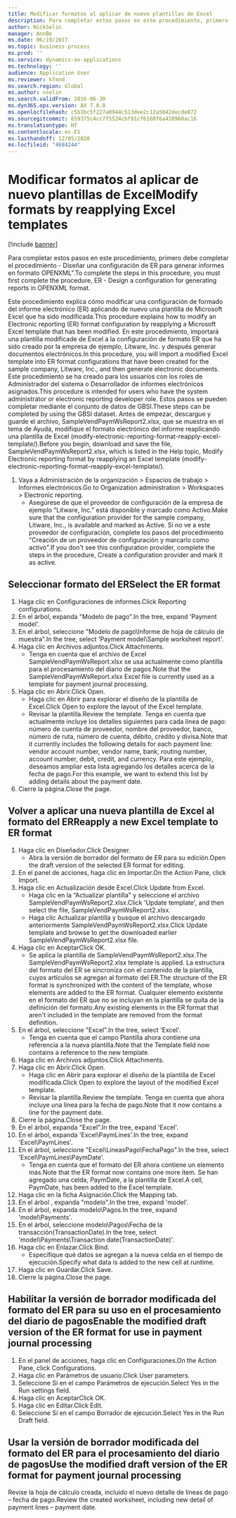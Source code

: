 ```yaml
---
title: Modificar formatos al aplicar de nuevo plantillas de Excel
description: Para completar estos pasos en este procedimiento, primero debe completar el procedimiento - Diseñar una configuración de ER para generar informes en formato OPENXML”.
author: NickSelin
manager: AnnBe
ms.date: 06/19/2017
ms.topic: business-process
ms.prod: ''
ms.service: dynamics-ax-applications
ms.technology: ''
audience: Application User
ms.reviewer: kfend
ms.search.region: Global
ms.author: nselin
ms.search.validFrom: 2016-06-30
ms.dyn365.ops.version: AX 7.0.0
ms.openlocfilehash: c5b1bc5f227a0944c513dee2c12a5042decde872
ms.sourcegitcommit: 659375c4cc7f5524cbf91cf6160f6a410960ac16
ms.translationtype: HT
ms.contentlocale: es-ES
ms.lasthandoff: 12/05/2020
ms.locfileid: "4684244"
---
```

# <a name="modify-formats-by-reapplying-excel-templates"></a><span data-ttu-id="cd1be-103">Modificar formatos al aplicar de nuevo plantillas de Excel</span><span class="sxs-lookup"><span data-stu-id="cd1be-103">Modify formats by reapplying Excel templates</span></span>

[!include [banner](../../includes/banner.md)]

<span data-ttu-id="cd1be-104">Para completar estos pasos en este procedimiento, primero debe completar el procedimiento - Diseñar una configuración de ER para generar informes en formato OPENXML”.</span><span class="sxs-lookup"><span data-stu-id="cd1be-104">To complete the steps in this procedure, you must first complete the procedure, ER - Design a configuration for generating reports in OPENXML format.</span></span>

<span data-ttu-id="cd1be-105">Este procedimiento explica cómo modificar una configuración de formado del informe electrónico (ER) aplicando de nuevo una plantilla de Microsoft Excel que ha sido modificada.</span><span class="sxs-lookup"><span data-stu-id="cd1be-105">This procedure explains how to modify an Electronic reporting (ER) format configuration by reapplying a Microsoft Excel template that has been modified.</span></span> <span data-ttu-id="cd1be-106">En este procedimiento, importará una plantilla modificade de Excel a la configuración de formato ER que ha sido creado por la empresa de ejemplo, Litware, Inc. y después generar documentos electrónicos.</span><span class="sxs-lookup"><span data-stu-id="cd1be-106">In this procedure, you will import a modified Excel template into ER format configurations that have been created for the sample company, Litware, Inc., and then generate electronic documents.</span></span> <span data-ttu-id="cd1be-107">Este procedimiento se ha creado para los usuarios con los roles de Administrador del sistema o Desarrollador de informes electrónicos asignados.</span><span class="sxs-lookup"><span data-stu-id="cd1be-107">This procedure is intended for users who have the system administrator or electronic reporting developer role.</span></span> <span data-ttu-id="cd1be-108">Estos pasos se pueden completar mediante el conjunto de datos de GBSI.</span><span class="sxs-lookup"><span data-stu-id="cd1be-108">These steps can be completed by using the GBSI dataset.</span></span> <span data-ttu-id="cd1be-109">Antes de empezar, descargue y guarde el archivo, SampleVendPaymWsReport2.xlsx, que se muestra en el tema de Ayuda, modifique el formato electrónico del informe reaplicando una plantilla de Excel (modify-electronic-reporting-format-reapply-excel-template/).</span><span class="sxs-lookup"><span data-stu-id="cd1be-109">Before you begin, download and save the file, SampleVendPaymWsReport2.xlsx, which is listed in the Help topic, Modify Electronic reporting format by reapplying an Excel template (modify-electronic-reporting-format-reapply-excel-template/).</span></span>

1. <span data-ttu-id="cd1be-110">Vaya a Administración de la organización > Espacios de trabajo > Informes electrónicos.</span><span class="sxs-lookup"><span data-stu-id="cd1be-110">Go to Organization administration > Workspaces > Electronic reporting.</span></span>
    * <span data-ttu-id="cd1be-111">Asegúrese de que el proveedor de configuración de la empresa de ejemplo “Litware, Inc.” está disponible y marcado como Activo.</span><span class="sxs-lookup"><span data-stu-id="cd1be-111">Make sure that the configuration provider for the sample company, Litware, Inc., is available and marked as Active.</span></span> <span data-ttu-id="cd1be-112">Si no ve a este proveedor de configuración, complete los pasos del procedimiento "Creación de un proveedor de configuración y marcarlo como activo".</span><span class="sxs-lookup"><span data-stu-id="cd1be-112">If you don't see this configuration provider, complete the steps in the procedure, Create a configuration provider and mark it as active.</span></span>  

## <a name="select-the-er-format"></a><span data-ttu-id="cd1be-113">Seleccionar formato del ER</span><span class="sxs-lookup"><span data-stu-id="cd1be-113">Select the ER format</span></span>
1. <span data-ttu-id="cd1be-114">Haga clic en Configuraciones de informes.</span><span class="sxs-lookup"><span data-stu-id="cd1be-114">Click Reporting configurations.</span></span>
2. <span data-ttu-id="cd1be-115">En el árbol, expanda "Modelo de pago".</span><span class="sxs-lookup"><span data-stu-id="cd1be-115">In the tree, expand 'Payment model'.</span></span>
3. <span data-ttu-id="cd1be-116">En el árbol, seleccione "Modelo de pago\Informe de hoja de cálculo de muestra".</span><span class="sxs-lookup"><span data-stu-id="cd1be-116">In the tree, select 'Payment model\Sample worksheet report'.</span></span>
4. <span data-ttu-id="cd1be-117">Haga clic en Archivos adjuntos.</span><span class="sxs-lookup"><span data-stu-id="cd1be-117">Click Attachments.</span></span>
    * <span data-ttu-id="cd1be-118">Tenga en cuenta que el archivo de Excel SampleVendPaymWsReport.xlsx se usa actualmente como plantilla para el procesamiento del diario de pagos.</span><span class="sxs-lookup"><span data-stu-id="cd1be-118">Note that the SampleVendPaymWsReport.xlsx Excel file is currently used as a template for payment journal processing.</span></span>   
5. <span data-ttu-id="cd1be-119">Haga clic en Abrir.</span><span class="sxs-lookup"><span data-stu-id="cd1be-119">Click Open.</span></span>
    * <span data-ttu-id="cd1be-120">Haga clic en Abrir para explorar el diseño de la plantilla de Excel.</span><span class="sxs-lookup"><span data-stu-id="cd1be-120">Click Open to explore the layout of the Excel template.</span></span>  
    * <span data-ttu-id="cd1be-121">Revisar la plantilla.</span><span class="sxs-lookup"><span data-stu-id="cd1be-121">Review the template.</span></span> <span data-ttu-id="cd1be-122">Tenga en cuenta que actualmente incluye los detalles siguientes para cada línea de pago: número de cuenta de proveedor, nombre del proveedor, banco, número de ruta, número de cuenta, débito, crédito y divisa.</span><span class="sxs-lookup"><span data-stu-id="cd1be-122">Note that it currently includes the following details for each payment line: vendor account number, vendor name, bank, routing number, account number, debit, credit, and currency.</span></span> <span data-ttu-id="cd1be-123">Para este ejemplo, deseamos ampliar esta lista agregando los detalles acerca de la fecha de pago.</span><span class="sxs-lookup"><span data-stu-id="cd1be-123">For this example, we want to extend this list by adding details about the payment date.</span></span>   
6. <span data-ttu-id="cd1be-124">Cierre la página.</span><span class="sxs-lookup"><span data-stu-id="cd1be-124">Close the page.</span></span>

## <a name="reapply-a-new-excel-template-to-er-format"></a><span data-ttu-id="cd1be-125">Volver a aplicar una nueva plantilla de Excel al formato del ER</span><span class="sxs-lookup"><span data-stu-id="cd1be-125">Reapply a new Excel template to ER format</span></span>
1. <span data-ttu-id="cd1be-126">Haga clic en Diseñador.</span><span class="sxs-lookup"><span data-stu-id="cd1be-126">Click Designer.</span></span>
    * <span data-ttu-id="cd1be-127">Abra la versión de borrador del formato de ER para su edición.</span><span class="sxs-lookup"><span data-stu-id="cd1be-127">Open the draft version of the selected ER format for editing.</span></span>  
2. <span data-ttu-id="cd1be-128">En el panel de acciones, haga clic en Importar.</span><span class="sxs-lookup"><span data-stu-id="cd1be-128">On the Action Pane, click Import.</span></span>
3. <span data-ttu-id="cd1be-129">Haga clic en Actualización desde Excel.</span><span class="sxs-lookup"><span data-stu-id="cd1be-129">Click Update from Excel.</span></span>
    * <span data-ttu-id="cd1be-130">Haga clic en la “Actualizar plantilla" y seleccione el archivo SampleVendPaymWsReport2.xlsx.</span><span class="sxs-lookup"><span data-stu-id="cd1be-130">Click 'Update template', and then select the file, SampleVendPaymWsReport2.xlsx.</span></span>  
    * <span data-ttu-id="cd1be-131">Haga clic Actualizar plantilla y busque el archivo descargado anteriormente SampleVendPaymWsReport2.xlsx.</span><span class="sxs-lookup"><span data-stu-id="cd1be-131">Click Update template and browse to get the downloaded earlier SampleVendPaymWsReport2.xlsx file.</span></span>  
4. <span data-ttu-id="cd1be-132">Haga clic en Aceptar</span><span class="sxs-lookup"><span data-stu-id="cd1be-132">Click OK.</span></span>
    * <span data-ttu-id="cd1be-133">Se aplica la plantilla de SampleVendPaymWsReport2.xlsx.</span><span class="sxs-lookup"><span data-stu-id="cd1be-133">The SampleVendPaymWsReport2.xlsx template is applied.</span></span> <span data-ttu-id="cd1be-134">La estructura del formato del ER se sincroniza con el contenido de la plantilla, cuyos artículos se agregan al formato del ER.</span><span class="sxs-lookup"><span data-stu-id="cd1be-134">The structure of the ER format is synchronized with the content of the template, whose elements are added to the ER format.</span></span> <span data-ttu-id="cd1be-135">Cualquier elemento existente en el formato del ER que no se incluyan en la plantilla se quita de la definición del formato.</span><span class="sxs-lookup"><span data-stu-id="cd1be-135">Any existing elements in the ER format that aren't included in the template are removed from the format definition.</span></span>  
5. <span data-ttu-id="cd1be-136">En el árbol, seleccione "Excel".</span><span class="sxs-lookup"><span data-stu-id="cd1be-136">In the tree, select 'Excel'.</span></span>
    * <span data-ttu-id="cd1be-137">Tenga en cuenta que el campo Plantilla ahora contiene una referencia a la nueva plantilla.</span><span class="sxs-lookup"><span data-stu-id="cd1be-137">Note that the Template field now contains a reference to the new template.</span></span>   
6. <span data-ttu-id="cd1be-138">Haga clic en Archivos adjuntos.</span><span class="sxs-lookup"><span data-stu-id="cd1be-138">Click Attachments.</span></span>
7. <span data-ttu-id="cd1be-139">Haga clic en Abrir.</span><span class="sxs-lookup"><span data-stu-id="cd1be-139">Click Open.</span></span>
    * <span data-ttu-id="cd1be-140">Haga clic en Abrir para explorar el diseño de la plantilla de Excel modificada.</span><span class="sxs-lookup"><span data-stu-id="cd1be-140">Click Open to explore the layout of the modified Excel template.</span></span>  
    * <span data-ttu-id="cd1be-141">Revisar la plantilla.</span><span class="sxs-lookup"><span data-stu-id="cd1be-141">Review the template.</span></span> <span data-ttu-id="cd1be-142">Tenga en cuenta que ahora incluye una línea para la fecha de pago.</span><span class="sxs-lookup"><span data-stu-id="cd1be-142">Note that it now contains a line for the payment date.</span></span>   
8. <span data-ttu-id="cd1be-143">Cierre la página.</span><span class="sxs-lookup"><span data-stu-id="cd1be-143">Close the page.</span></span>
9. <span data-ttu-id="cd1be-144">En el árbol, expanda "Excel".</span><span class="sxs-lookup"><span data-stu-id="cd1be-144">In the tree, expand 'Excel'.</span></span>
10. <span data-ttu-id="cd1be-145">En el árbol, expanda 'Excel\PaymLines'.</span><span class="sxs-lookup"><span data-stu-id="cd1be-145">In the tree, expand 'Excel\PaymLines'.</span></span>
11. <span data-ttu-id="cd1be-146">En el árbol, seleccione "Excel\LíneasPago\FechaPago".</span><span class="sxs-lookup"><span data-stu-id="cd1be-146">In the tree, select 'Excel\PaymLines\PaymDate'.</span></span>
    * <span data-ttu-id="cd1be-147">Tenga en cuenta que el formato del ER ahora contiene un elemento más.</span><span class="sxs-lookup"><span data-stu-id="cd1be-147">Note that the ER format now contains one more item.</span></span> <span data-ttu-id="cd1be-148">Se han agregado una celda, PaymDate, a la plantilla de Excel.</span><span class="sxs-lookup"><span data-stu-id="cd1be-148">A cell, PaymDate, has been added to the Excel template.</span></span>  
12. <span data-ttu-id="cd1be-149">Haga clic en la ficha Asignación.</span><span class="sxs-lookup"><span data-stu-id="cd1be-149">Click the Mapping tab.</span></span>
13. <span data-ttu-id="cd1be-150">En el árbol , expanda "modelo".</span><span class="sxs-lookup"><span data-stu-id="cd1be-150">In the tree, expand 'model'.</span></span>
14. <span data-ttu-id="cd1be-151">En el árbol, expanda modelo\Pagos.</span><span class="sxs-lookup"><span data-stu-id="cd1be-151">In the tree, expand 'model\Payments'.</span></span>
15. <span data-ttu-id="cd1be-152">En el árbol, seleccione modelo\Pagos\Fecha de la transacción(TransactionDate).</span><span class="sxs-lookup"><span data-stu-id="cd1be-152">In the tree, select 'model\Payments\Transaction date(TransactionDate)'.</span></span>
16. <span data-ttu-id="cd1be-153">Haga clic en Enlazar.</span><span class="sxs-lookup"><span data-stu-id="cd1be-153">Click Bind.</span></span>
    * <span data-ttu-id="cd1be-154">Especifique qué datos se agregan a la nueva celda en el tiempo de ejecución.</span><span class="sxs-lookup"><span data-stu-id="cd1be-154">Specify what data is added to the new cell at runtime.</span></span>  
17. <span data-ttu-id="cd1be-155">Haga clic en Guardar.</span><span class="sxs-lookup"><span data-stu-id="cd1be-155">Click Save.</span></span>
18. <span data-ttu-id="cd1be-156">Cierre la página.</span><span class="sxs-lookup"><span data-stu-id="cd1be-156">Close the page.</span></span>

## <a name="enable-the-modified-draft-version-of-the-er-format-for-use-in-payment-journal-processing"></a><span data-ttu-id="cd1be-157">Habilitar la versión de borrador modificada del formato del ER para su uso en el procesamiento del diario de pagos</span><span class="sxs-lookup"><span data-stu-id="cd1be-157">Enable the modified draft version of the ER format for use in payment journal processing</span></span>
1. <span data-ttu-id="cd1be-158">En el panel de acciones, haga clic en Configuraciones.</span><span class="sxs-lookup"><span data-stu-id="cd1be-158">On the Action Pane, click Configurations.</span></span>
2. <span data-ttu-id="cd1be-159">Haga clic en Parámetros de usuario.</span><span class="sxs-lookup"><span data-stu-id="cd1be-159">Click User parameters.</span></span>
3. <span data-ttu-id="cd1be-160">Seleccione Sí en el campo Parámetros de ejecución.</span><span class="sxs-lookup"><span data-stu-id="cd1be-160">Select Yes in the Run settings field.</span></span>
4. <span data-ttu-id="cd1be-161">Haga clic en Aceptar</span><span class="sxs-lookup"><span data-stu-id="cd1be-161">Click OK.</span></span>
5. <span data-ttu-id="cd1be-162">Haga clic en Editar.</span><span class="sxs-lookup"><span data-stu-id="cd1be-162">Click Edit.</span></span>
6. <span data-ttu-id="cd1be-163">Seleccione Sí en el campo Borrador de ejecución.</span><span class="sxs-lookup"><span data-stu-id="cd1be-163">Select Yes in the Run Draft field.</span></span>

## <a name="use-the-modified-draft-version-of-the-er-format-for-payment-journal-processing"></a><span data-ttu-id="cd1be-164">Usar la versión de borrador modificada del formato del ER para el procesamiento del diario de pagos</span><span class="sxs-lookup"><span data-stu-id="cd1be-164">Use the modified draft version of the ER format for payment journal processing</span></span>

<span data-ttu-id="cd1be-165">Revise la hoja de cálculo creada, incluido el nuevo detalle de líneas de pago – fecha de pago.</span><span class="sxs-lookup"><span data-stu-id="cd1be-165">Review the created worksheet, including new detail of payment lines – payment date.</span></span>  
